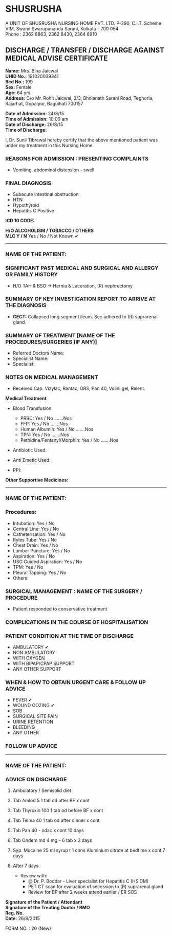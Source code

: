 # SHUSRUSHA
A UNIT OF SHUSRUSHA NURSING HOME PVT. LTD.
P-290, C.I.T. Scheme VIM, Swami Swarupananda Sarani, Kolkata - 700 054  
Phone : 2362 8863, 2362 8430, 2364 8910

## DISCHARGE / TRANSFER / DISCHARGE AGAINST MEDICAL ADVISE CERTIFICATE

**Name:** Mrs. Bina Jaicwal  
**UHID No.:** 191020039341  
**Bed No.:** 109  
**Sex:** Female  
**Age:** 64 yrs  
**Address:** C/o Mr. Rohit Jaicwal, 2/3, Bholanath Sarani Road, Teghoria, Rajarhat, Gopalpur, Baguihati 700157  

**Date of Admission:** 24/8/15  
**Time of Admission:** 10:00 am  
**Date of Discharge:** 26/8/15  
**Time of Discharge:**  

I, Dr. Sunil Tibrewal hereby certify that the above mentioned patient was under my treatment in this Nursing Home.

### REASONS FOR ADMISSION : PRESENTING COMPLAINTS
- Vomiting, abdominal distension - swell

### FINAL DIAGNOSIS
- Subacute intestinal obstruction
- HTN
- Hypothyroid
- Hepatitis C Positive

**ICD 10 CODE:**  

**H/O ALCOHOLISM / TOBACCO / OTHERS**  
**MLC Y / N** Yes / No / Not Known ✔

---

### NAME OF THE PATIENT: 

### SIGNIFICANT PAST MEDICAL AND SURGICAL AND ALLERGY OR FAMILY HISTORY
- H/O TAH & BSO -> Hernia & Laceration, (R) nephrectomy

### SUMMARY OF KEY INVESTIGATION REPORT TO ARRIVE AT THE DIAGNOSIS
- **CECT:** Collapsed long segment ileum. Sec adhered to (R) suprarenal gland.

### SUMMARY OF TREATMENT [NAME OF THE PROCEDURES/SURGERIES (IF ANY)]
- Referred Doctors Name:  
- Specialist Name:  
- Specialist:  

### NOTES ON MEDICAL MANAGEMENT
- Received Cap. Vizylac, Rantac, ORS, Pan 40, Volini gel, Relent.

**Medical Treatment**  
- Blood Transfusion:  
  - PRBC: Yes / No .......Nos  
  - FFP: Yes / No .......Nos  
  - Human Albumin: Yes / No .......Nos  
  - TPN: Yes / No .......Nos  
  - Pethidine/Fentanyl/Morphin: Yes / No .......Nos  

- Antibiotic Used:  
- Anti Emetic Used:  
- PPI:  

**Other Supportive Medicines:**  

---

### NAME OF THE PATIENT: 

### Procedures:
- Intubation: Yes / No  
- Central Line: Yes / No  
- Catheterisation: Yes / No  
- Ryles Tube: Yes / No  
- Chest Drain: Yes / No  
- Lumber Puncture: Yes / No  
- Aspiration: Yes / No  
- USG Guided Aspiration: Yes / No  
- TPM: Yes / No  
- Pleural Tapping: Yes / No  
- Others:  

### SURGICAL MANAGEMENT : NAME OF THE SURGERY / PROCEDURE
- Patient responded to conservative treatment

### COMPLICATIONS IN THE COURSE OF HOSPITALISATION

### PATIENT CONDITION AT THE TIME OF DISCHARGE
- AMBULATORY ✔  
- NON AMBULATORY  
- WITH OXYGEN  
- WITH BIPAP/CPAP SUPPORT  
- ANY OTHER SUPPORT  

### WHEN & HOW TO OBTAIN URGENT CARE & FOLLOW UP ADVICE
- FEVER ✔  
- WOUND OOZING ✔  
- SOB  
- SURGICAL SITE PAIN  
- URINE RETENTION  
- BLEEDING  
- ANY OTHER  

### FOLLOW UP ADVICE

---

### NAME OF THE PATIENT: 

### ADVICE ON DISCHARGE
1. Ambulatory / Semisolid diet
2. Tab Amlod 5 1 tab od after BF x cont
3. Tab Thyroxin 100 1 tab od before BF x cont
4. Tab Telma 40 1 tab od after dinner x cont
5. Tab Pan 40 - odac x cont 10 days
6. Tab Ondem md 4 mg - 6 tab x 3 days
7. Syp. Mucaine 25 ml syrup t 1 cons
   Aluminium citrate at bedtime x cont 7 days

8. After 7 days
   - Review with:
     - @ Dr. P. Boddar - Liver specialist for Hepatitis C (HS DM)
     - PET CT scan for evaluation of secession to (R) suprarenal gland
     - Review for BP after 2 weeks
       attend earlier / ER SOS

**Signature of the Patient / Attendant**  
**Signature of the Treating Doctor / RMO**  
**Reg. No.**  
**Date:** 26/8/2015

FORM NO. : 20 (New)